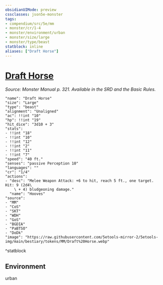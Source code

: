 ```yaml
---
obsidianUIMode: preview
cssclasses: json5e-monster
tags:
- compendium/src/5e/mm
- monster/cr/1-4
- monster/environment/urban
- monster/size/large
- monster/type/beast
statblock: inline
aliases: ["Draft Horse"]
---
```

# [Draft Horse](3-Mechanics/CLI/bestiary/beast/draft-horse.md)
*Source: Monster Manual p. 321. Available in the SRD and the Basic Rules.*  

```statblock
"name": "Draft Horse"
"size": "Large"
"type": "beast"
"alignment": "Unaligned"
"ac": !!int "10"
"hp": !!int "19"
"hit_dice": "3d10 + 3"
"stats":
- !!int "18"
- !!int "10"
- !!int "12"
- !!int "2"
- !!int "11"
- !!int "7"
"speed": "40 ft."
"senses": "passive Perception 10"
"languages": ""
"cr": "1/4"
"actions":
- "desc": "Melee Weapon Attack: +6 to hit, reach 5 ft., one target. Hit: 9 (2d4\
    \ + 4) bludgeoning damage."
  "name": "Hooves"
"source":
- "MM"
- "CoS"
- "SKT"
- "WDH"
- "GoS"
- "BGDIA"
- "PaBTSO"
- "DoDk"
"image": "https://raw.githubusercontent.com/5etools-mirror-2/5etools-img/main/bestiary/tokens/MM/Draft%20Horse.webp"
```
^statblock

## Environment

urban